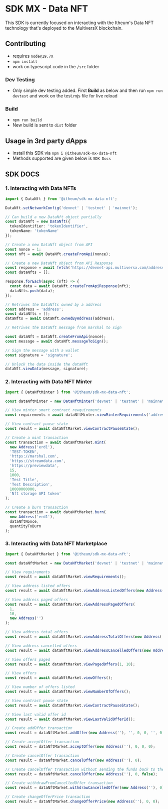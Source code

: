 # SDK MX - Data NFT

This SDK is currently focused on interacting with the Itheum's Data NFT technology that's deployed to the MultiversX blockchain.

## Contributing

- requires `node@19.7X`
- `npm install`
- work on typescript code in the `/src` folder

### Dev Testing

- Only simple dev testing added. First **Build** as below and then run `npm run devtest` and work on the test.mjs file for live reload

### Build

- `npm run build`
- New build is sent to `dist` folder

## Usage in 3rd party dApps

- install this SDK via `npm i @itheum/sdk-mx-data-nft`
- Methods supported are given below is `SDK Docs`

## SDK DOCS

### 1. Interacting with Data NFTs

```typescript
import { DataNft } from '@itheum/sdk-mx-data-nft';

DataNft.setNetworkConfig('devnet' | 'testnet' | 'mainnet');

// Can build a new DataNft object partially
const dataNft = new DataNft({
  tokenIdentifier: 'tokenIdentifier',
  tokenName: 'tokenName'
});

// Create a new DataNft object from API
const nonce = 1;
const nft = await DataNft.createFromApi(nonce);

// Create a new DataNft object from API Response
const response = await fetch('https://devnet-api.multiversx.com/address/nfts');
const dataNfts = [];

response.forEach(async (nft) => {
  const data = await DataNft.createFromApiResponse(nft);
  dataNfts.push(data);
});

// Retrives the DataNfts owned by a address
const address = 'address';
const dataNfts = [];
dataNfts = await DataNft.ownedByAddress(address);

// Retrives the DataNft message from marshal to sign

const dataNft = DataNft.createFromApi(nonce);
const message = await dataNft.messageToSign();

// Sign the message with a wallet
const signature = 'signature';

// Unlock the data inside the dataNft
dataNft.viewData(message, signature);
```

### 2. Interacting with Data NFT Minter

```typescript
import { DataNftMinter } from '@itheum/sdk-mx-data-nft';

const dataNftMinter = new DataNftMinter('devnet' | 'testnet' | 'mainnet');

// View minter smart contract rewquirements
const requirements = await dataNftMinter.viewMinterRequirements('address');

// View contract pause state
const result = await dataNftMarket.viewContractPauseState();

// Create a mint transaction
const transaction = await dataNftMarket.mint(
  new Address('erd1'),
  'TEST-TOKEN',
  'https://marshal.com',
  'https://streamdata.com',
  'https://previewdata',
  15,
  1000,
  'Test Title',
  'Test Description',
  10000000000,
  'Nft storage API token'
);

// Create a burn transaction
const transaction = await dataNftMarket.burn(
  new Address('erd1'),
  dataNftNonce,
  quantityToBurn
);
```

### 3. Interacting with Data NFT Marketplace

```typescript
import { DataNftMarket } from '@itheum/sdk-mx-data-nft';

const dataNftMarket = new DataNftMarket('devnet' | 'testnet' | 'mainnet');

// View requirements
const result = await dataNftMarket.viewRequirements();

// View address listed offers
const result = await dataNftMarket.viewAddressListedOffers(new Address(''));

// View address paged offers
const result = await dataNftMarket.viewAddressPagedOffers(
  1,
  10,
  new Address('')
);

// View address total offers
const result = await dataNftMarket.viewAddressTotalOffers(new Address(''));

// View address cancelled offers
const result = await dataNftMarket.viewAddressCancelledOffers(new Address(''));

// View offers paged
const result = await dataNftMarket.viewPagedOffers(1, 10);

// View offers
const result = await dataNftMarket.viewOffers();

// View number of offers listed
const result = await dataNftMarket.viewNumberOfOffers();

// View contract pause state
const result = await dataNftMarket.viewContractPauseState();

// View last valid offer id
const result = await dataNftMarket.viewLastValidOfferId();

// Create addOffer transaction
const result = dataNftMarket.addOffer(new Address(''), '', 0, 0, '', 0, 0, 0);

// Create acceptOffer transaction
const result = dataNftMarket.acceptOffer(new Address(''), 0, 0, 0);

// Create cancelOffer transaction
const result = dataNftMarket.cancelOffer(new Address(''), 0);

// Create cancelOffer transaction without sending the funds back to the owner
const result = dataNftMarket.cancelOffer(new Address(''), 0, false);

// Create withdrawFromCancelledOffer transaction
const result = dataNftMarket.withdrawCancelledOffer(new Address(''), 0);

// Create changeOfferPrice transaction
const result = dataNftMarket.changeOfferPrice(new Address(''), 0, 0);
```
